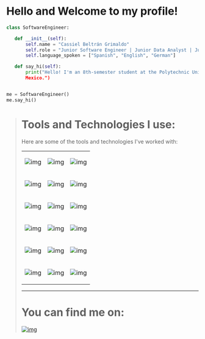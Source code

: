 # Hello and Welcome to my profile!

 ```python
class SoftwareEngineer:

    def __init__(self):
        self.name = "Cassiel Beltrán Grimaldo"
        self.role = "Junior Software Engineer | Junior Data Analyst | Junior DBA"
        self.language_spoken = ["Spanish", "English", "German"]

    def say_hi(self):
        print("Hello! I'm an 8th-semester student at the Polytechnic University of San Luis Potosi,
        Mexico.")


me = SoftwareEngineer()
me.say_hi()

```
> # Tools and Technologies I use:  
> 
> Here are some of the tools and technologies I've worked with:
>  <table style="width:100%; border-collapse:collapse; text-align:center;">
 <tr>
 <td>
 
 ![img](https://img.shields.io/badge/PowerBI-F2C811?style=for-the-badge&logo=Power%20BI&logoColor=white)
 </td>
 <td>
 
 ![img](https://img.shields.io/badge/Vue%20js-35495E?style=for-the-badge&logo=vuedotjs&logoColor=4FC08D)
 </td>
 <td>
 
 ![img](https://img.shields.io/badge/Vuetify-1867C0?style=for-the-badge&logo=vuetify&logoColor=white)
 </td>
 </tr>
 
 <tr>
 <td>
 
 ![img](https://img.shields.io/badge/JavaScript-323330?style=for-the-badge&logo=javascript&logoColor=F7DF1E)
 </td>
 <td>
 
 ![img](https://img.shields.io/badge/PHP-777BB4?style=for-the-badge&logo=php&logoColor=white)
 </td>
 <td>
 
 ![img](https://img.shields.io/badge/Python-FFD43B?style=for-the-badge&logo=python&logoColor=blue)
 </td>
 </tr>
 
 <tr>
 <td>
 
 ![img](https://img.shields.io/badge/Google%20Sheets-34A853?style=for-the-badge&logo=google-sheets&logoColor=white)
 </td>
 <td>
 
 ![img](https://img.shields.io/badge/GitHub-100000?style=for-the-badge&logo=github&logoColor=white)
 </td>
 <td>
 
 ![img](https://img.shields.io/badge/Microsoft_Excel-217346?style=for-the-badge&logo=microsoft-excel&logoColor=white)
 </td>
 </tr>
 
 <tr>
 <td>
 
 ![img](https://img.shields.io/badge/C%2B%2B-00599C?style=for-the-badge&logo=c%2B%2B&logoColor=white)
 </td>
 <td>
 
 ![img](https://img.shields.io/badge/CSS3-1572B6?style=for-the-badge&logo=css3&logoColor=white)
 </td>
 <td>
 
 ![img](https://img.shields.io/badge/HTML5-E34F26?style=for-the-badge&logo=html5&logoColor=white)
 </td>
 </tr>
 
 <tr>
 <td>
 
 ![img](https://img.shields.io/badge/C-00599C?style=for-the-badge&logo=c&logoColor=white)
 </td>
 <td>
 
 ![img](https://img.shields.io/badge/MySQL-005C84?style=for-the-badge&logo=mysql&logoColor=white)
 </td>
 <td>
 
 ![img](https://img.shields.io/badge/PostgreSQL-316192?style=for-the-badge&logo=postgresql&logoColor=white)
 </td>
 </tr>
 
 <tr>
 <td>
 
 ![img](https://img.shields.io/badge/Microsoft%20SQL%20Server-CC2927?style=for-the-badge&logo=microsoft%20sql%20server&logoColor=white)
 </td>
 <td>
 
 ![img](https://img.shields.io/badge/Figma-F24E1E?style=for-the-badge&logo=figma&logoColor=white)
 </td>
 <td>
 
 ![img](https://img.shields.io/badge/Sqlite-003B57?style=for-the-badge&logo=sqlite&logoColor=white)
 </td>
 </tr>
 </table>  
 
---
# You can find me on:

[![img](https://img.shields.io/badge/LinkedIn-0077B5?style=for-the-badge&logo=linkedin&logoColor=white)](https://www.linkedin.com/in/cassiel-beltr%C3%A1n-grimaldo-5472b422a/)
